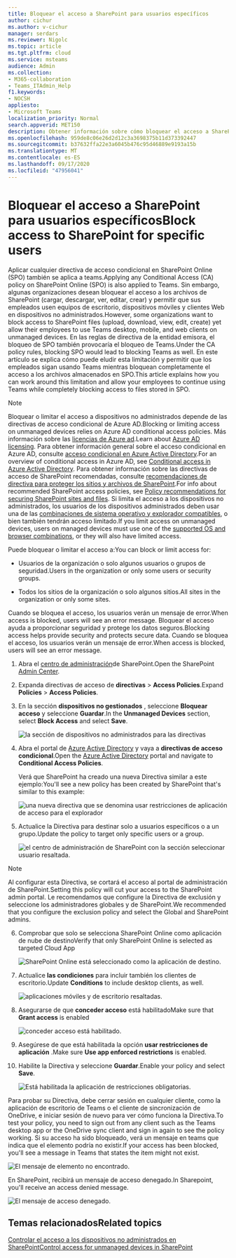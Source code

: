 ```yaml
---
title: Bloquear el acceso a SharePoint para usuarios específicos
author: cichur
ms.author: v-cichur
manager: serdars
ms.reviewer: Nigolc
ms.topic: article
ms.tgt.pltfrm: cloud
ms.service: msteams
audience: Admin
ms.collection:
- M365-collaboration
- Teams_ITAdmin_Help
f1.keywords:
- NOCSH
appliesto:
- Microsoft Teams
localization_priority: Normal
search.appverid: MET150
description: Obtener información sobre cómo bloquear el acceso a SharePoint para usuarios específicos
ms.openlocfilehash: 959de8c06e26d2d12c3a3698375b11d373392447
ms.sourcegitcommit: b37632ffa22e3a6045b476c95d46889e9193a15b
ms.translationtype: MT
ms.contentlocale: es-ES
ms.lasthandoff: 09/17/2020
ms.locfileid: "47956041"
---
```

# <a name="block-access-to-sharepoint-for-specific-users"></a><span data-ttu-id="66674-103">Bloquear el acceso a SharePoint para usuarios específicos</span><span class="sxs-lookup"><span data-stu-id="66674-103">Block access to SharePoint for specific users</span></span>

<span data-ttu-id="66674-104">Aplicar cualquier directiva de acceso condicional en SharePoint Online (SPO) también se aplica a teams.</span><span class="sxs-lookup"><span data-stu-id="66674-104">Applying any Conditional Access (CA) policy on SharePoint Online (SPO) is also applied to Teams.</span></span> <span data-ttu-id="66674-105">Sin embargo, algunas organizaciones desean bloquear el acceso a los archivos de SharePoint (cargar, descargar, ver, editar, crear) y permitir que sus empleados usen equipos de escritorio, dispositivos móviles y clientes Web en dispositivos no administrados.</span><span class="sxs-lookup"><span data-stu-id="66674-105">However, some organizations want to block access to SharePoint files (upload, download, view, edit, create) yet allow their employees to use Teams desktop, mobile, and web clients on unmanaged devices.</span></span> <span data-ttu-id="66674-106">En las reglas de directiva de la entidad emisora, el bloqueo de SPO también provocaría el bloqueo de Teams.</span><span class="sxs-lookup"><span data-stu-id="66674-106">Under the CA policy rules, blocking SPO would lead to blocking Teams as well.</span></span> <span data-ttu-id="66674-107">En este artículo se explica cómo puede eludir esta limitación y permitir que los empleados sigan usando Teams mientras bloquean completamente el acceso a los archivos almacenados en SPO.</span><span class="sxs-lookup"><span data-stu-id="66674-107">This article explains how you can work around this limitation and allow your employees to continue using Teams while completely blocking access to files stored in SPO.</span></span>

> [!Note]
> <span data-ttu-id="66674-108">Bloquear o limitar el acceso a dispositivos no administrados depende de las directivas de acceso condicional de Azure AD.</span><span class="sxs-lookup"><span data-stu-id="66674-108">Blocking or limiting access on unmanaged devices relies on Azure AD conditional access policies.</span></span> <span data-ttu-id="66674-109">Más información sobre las [licencias de Azure ad](https://azure.microsoft.com/pricing/details/active-directory/).</span><span class="sxs-lookup"><span data-stu-id="66674-109">Learn about [Azure AD licensing](https://azure.microsoft.com/pricing/details/active-directory/).</span></span> <span data-ttu-id="66674-110">Para obtener información general sobre el acceso condicional en Azure AD, consulte [acceso condicional en Azure Active Directory](https://docs.microsoft.com/azure/active-directory/conditional-access/overview).</span><span class="sxs-lookup"><span data-stu-id="66674-110">For an overview of conditional access in Azure AD, see [Conditional access in Azure Active Directory](https://docs.microsoft.com/azure/active-directory/conditional-access/overview).</span></span> <span data-ttu-id="66674-111">Para obtener información sobre las directivas de acceso de SharePoint recomendadas, consulte [recomendaciones de directiva para proteger los sitios y archivos de SharePoint](https://docs.microsoft.com/microsoft-365/enterprise/sharepoint-file-access-policies).</span><span class="sxs-lookup"><span data-stu-id="66674-111">For info about recommended SharePoint access policies, see [Policy recommendations for securing SharePoint sites and files](https://docs.microsoft.com/microsoft-365/enterprise/sharepoint-file-access-policies).</span></span> <span data-ttu-id="66674-112">Si limita el acceso a los dispositivos no administrados, los usuarios de los dispositivos administrados deben usar una de las [combinaciones de sistema operativo y explorador compatibles](https://docs.microsoft.com/azure/active-directory/conditional-access/technical-reference#client-apps-condition), o bien también tendrán acceso limitado.</span><span class="sxs-lookup"><span data-stu-id="66674-112">If you limit access on unmanaged devices, users on managed devices must use one of the [supported OS and browser combinations](https://docs.microsoft.com/azure/active-directory/conditional-access/technical-reference#client-apps-condition), or they will also have limited access.</span></span>

<span data-ttu-id="66674-113">Puede bloquear o limitar el acceso a:</span><span class="sxs-lookup"><span data-stu-id="66674-113">You can block or limit access for:</span></span>

- <span data-ttu-id="66674-114">Usuarios de la organización o solo algunos usuarios o grupos de seguridad.</span><span class="sxs-lookup"><span data-stu-id="66674-114">Users in the organization or only some users or security groups.</span></span>

- <span data-ttu-id="66674-115">Todos los sitios de la organización o solo algunos sitios.</span><span class="sxs-lookup"><span data-stu-id="66674-115">All sites in the organization or only some sites.</span></span>

<span data-ttu-id="66674-116">Cuando se bloquea el acceso, los usuarios verán un mensaje de error.</span><span class="sxs-lookup"><span data-stu-id="66674-116">When access is blocked, users will see an error message.</span></span> <span data-ttu-id="66674-117">Bloquear el acceso ayuda a proporcionar seguridad y protege los datos seguros.</span><span class="sxs-lookup"><span data-stu-id="66674-117">Blocking access helps provide security and protects secure data.</span></span> <span data-ttu-id="66674-118">Cuando se bloquea el acceso, los usuarios verán un mensaje de error.</span><span class="sxs-lookup"><span data-stu-id="66674-118">When access is blocked, users will see an error message.</span></span>

1. <span data-ttu-id="66674-119">Abra el [centro de administración](https://admin.microsoft.com/sharepoint?page=accessControl&modern=true)de SharePoint.</span><span class="sxs-lookup"><span data-stu-id="66674-119">Open the SharePoint [Admin Center](https://admin.microsoft.com/sharepoint?page=accessControl&modern=true).</span></span>

2. <span data-ttu-id="66674-120">Expanda directivas de acceso de **directivas**  >  **Access Policies**.</span><span class="sxs-lookup"><span data-stu-id="66674-120">Expand **Policies** > **Access Policies**.</span></span>

3. <span data-ttu-id="66674-121">En la sección **dispositivos no gestionados** , seleccione **Bloquear acceso** y seleccione **Guardar**.</span><span class="sxs-lookup"><span data-stu-id="66674-121">In the **Unmanaged Devices** section,  select **Block Access** and select **Save**.</span></span>

   ![la sección de dispositivos no administrados para las directivas](media/no-sharepoint-access1.png)

4. <span data-ttu-id="66674-123">Abra el portal de [Azure Active Directory](https://portal.azure.com/#blade/Microsoft_AAD_IAM/ConditionalAccessBlade/Policies) y vaya a **directivas de acceso condicional**.</span><span class="sxs-lookup"><span data-stu-id="66674-123">Open the [Azure Active Directory](https://portal.azure.com/#blade/Microsoft_AAD_IAM/ConditionalAccessBlade/Policies) portal and navigate to **Conditional Access Policies**.</span></span>

    <span data-ttu-id="66674-124">Verá que SharePoint ha creado una nueva Directiva similar a este ejemplo:</span><span class="sxs-lookup"><span data-stu-id="66674-124">You'll see a new policy has been created by SharePoint that's similar to this example:</span></span>

    ![una nueva directiva que se denomina usar restricciones de aplicación de acceso para el explorador](media/no-sharepoint-access2.png)

5. <span data-ttu-id="66674-126">Actualice la Directiva para destinar solo a usuarios específicos o a un grupo.</span><span class="sxs-lookup"><span data-stu-id="66674-126">Update the policy to target only specific users or a group.</span></span>

    ![el centro de administración de SharePoint con la sección seleccionar usuario resaltada.](media/no-sharepoint-access2b.png)

  > [!Note]
> <span data-ttu-id="66674-128">Al configurar esta Directiva, se cortará el acceso al portal de administración de SharePoint.</span><span class="sxs-lookup"><span data-stu-id="66674-128">Setting this policy will cut your access to the SharePoint admin portal.</span></span> <span data-ttu-id="66674-129">Le recomendamos que configure la Directiva de exclusión y seleccione los administradores globales y de SharePoint.</span><span class="sxs-lookup"><span data-stu-id="66674-129">We recommended that you configure the exclusion policy and select the Global and SharePoint admins.</span></span>

6. <span data-ttu-id="66674-130">Comprobar que solo se selecciona SharePoint Online como aplicación de nube de destino</span><span class="sxs-lookup"><span data-stu-id="66674-130">Verify that only SharePoint Online is selected as targeted Cloud App</span></span>

    ![SharePoint Online está seleccionado como la aplicación de destino.](media/no-sharepoint-access3.png)

7. <span data-ttu-id="66674-132">Actualice **las condiciones** para incluir también los clientes de escritorio.</span><span class="sxs-lookup"><span data-stu-id="66674-132">Update **Conditions** to include desktop clients, as well.</span></span>

    ![aplicaciones móviles y de escritorio resaltadas.](media/no-sharepoint-access4.png)

8. <span data-ttu-id="66674-134">Asegurarse de que **conceder acceso** está habilitado</span><span class="sxs-lookup"><span data-stu-id="66674-134">Make sure that **Grant access** is enabled</span></span>

    ![conceder acceso está habilitado.](media/no-sharepoint-access5.png)

9. <span data-ttu-id="66674-136">Asegúrese de que está habilitada la opción **usar restricciones de aplicación** .</span><span class="sxs-lookup"><span data-stu-id="66674-136">Make sure **Use app enforced restrictions** is enabled.</span></span>

10. <span data-ttu-id="66674-137">Habilite la Directiva y seleccione **Guardar**.</span><span class="sxs-lookup"><span data-stu-id="66674-137">Enable your policy and select **Save**.</span></span>

    ![Está habilitada la aplicación de restricciones obligatorias.](media/no-sharepoint-access6.png)

<span data-ttu-id="66674-139">Para probar su Directiva, debe cerrar sesión en cualquier cliente, como la aplicación de escritorio de Teams o el cliente de sincronización de OneDrive, e iniciar sesión de nuevo para ver cómo funciona la Directiva.</span><span class="sxs-lookup"><span data-stu-id="66674-139">To test your policy, you need to sign out from any client such as the Teams desktop app or the OneDrive sync client and sign in again to see the policy working.</span></span> <span data-ttu-id="66674-140">Si su acceso ha sido bloqueado, verá un mensaje en teams que indica que el elemento podría no existir.</span><span class="sxs-lookup"><span data-stu-id="66674-140">If your access has been blocked, you'll see a message in Teams that states the item might not exist.</span></span>

 ![El mensaje de elemento no encontrado.](media/access-denied-sharepoint.png)

<span data-ttu-id="66674-142">En SharePoint, recibirá un mensaje de acceso denegado.</span><span class="sxs-lookup"><span data-stu-id="66674-142">In Sharepoint, you'll receive an access denied message.</span></span> 

![El mensaje de acceso denegado.](media/blocked-access-warning.png)

## <a name="related-topics"></a><span data-ttu-id="66674-144">Temas relacionados</span><span class="sxs-lookup"><span data-stu-id="66674-144">Related topics</span></span>

[<span data-ttu-id="66674-145">Controlar el acceso a los dispositivos no administrados en SharePoint</span><span class="sxs-lookup"><span data-stu-id="66674-145">Control access for unmanaged devices in SharePoint</span></span>](https://docs.microsoft.com/sharepoint/control-access-from-unmanaged-devices)
